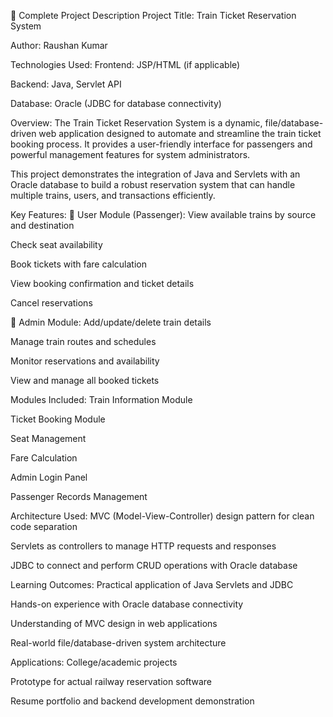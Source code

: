 🔹 Complete Project Description
Project Title:
Train Ticket Reservation System

Author:
Raushan Kumar

Technologies Used:
Frontend: JSP/HTML (if applicable)

Backend: Java, Servlet API

Database: Oracle (JDBC for database connectivity)

Overview:
The Train Ticket Reservation System is a dynamic, file/database-driven web application designed to automate and streamline the train ticket booking process. It provides a user-friendly interface for passengers and powerful management features for system administrators.

This project demonstrates the integration of Java and Servlets with an Oracle database to build a robust reservation system that can handle multiple trains, users, and transactions efficiently.

Key Features:
🔸 User Module (Passenger):
View available trains by source and destination

Check seat availability

Book tickets with fare calculation

View booking confirmation and ticket details

Cancel reservations

🔸 Admin Module:
Add/update/delete train details

Manage train routes and schedules

Monitor reservations and availability

View and manage all booked tickets

Modules Included:
Train Information Module

Ticket Booking Module

Seat Management

Fare Calculation

Admin Login Panel

Passenger Records Management

Architecture Used:
MVC (Model-View-Controller) design pattern for clean code separation

Servlets as controllers to manage HTTP requests and responses

JDBC to connect and perform CRUD operations with Oracle database

Learning Outcomes:
Practical application of Java Servlets and JDBC

Hands-on experience with Oracle database connectivity

Understanding of MVC design in web applications

Real-world file/database-driven system architecture

Applications:
College/academic projects

Prototype for actual railway reservation software

Resume portfolio and backend development demonstration



